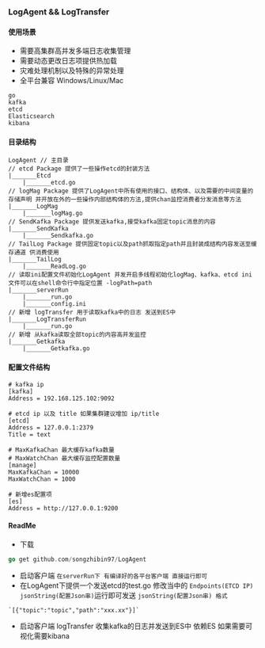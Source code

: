 ### LogAgent && LogTransfer
#### 使用场景
- 需要高集群高并发多端日志收集管理
- 需要动态更改日志项提供热加载
- 灾难处理机制以及特殊的异常处理
- 全平台兼容 Windows/Linux/Mac
```所需要技术栈
go
kafka
etcd
Elasticsearch
kibana
```


#### 目录结构
```
LogAgent // 主目录
// etcd Package 提供了一些操作etcd的封装方法
|_______Etcd	
	|_______etcd.go 
// logMag Package 提供了LogAgent中所有使用的接口、结构体、以及需要的中间变量的存储声明 并开放在外的一些操作内部结构体的方法,提供chan监控消费者分发消息等方法
|_______LogMag 
	|_______logMag.go
// SendKafka Package 提供发送kafka,接受kafka固定topic消息的内容
|_______SendKafka
	|_______Sendkafka.go
// TailLog Package 提供固定topic以及path抓取指定path并且封装成结构内容发送至缓存通道 供消费使用
|_______TailLog
	|_______ReadLog.go
// 读取ini配置文件初始化LogAgent 并发开启多线程初始化logMag、kafka、etcd ini文件可以在shell命令行中指定位置 -logPath=path
|_______serverRun
	|_______run.go
	|_______config.ini
// 新增 logTransfer 用于读取kafka中的日志 发送到ES中
|_______LogTransferRun
	|_______run.go
// 新增 从kafka读取全部topic的内容高并发监控
|_______Getkafka
	|_______Getkafka.go
```
#### 配置文件结构
```
# kafka ip
[kafka]
Address = 192.168.125.102:9092

# etcd ip 以及 title 如果集群建议增加 ip/title
[etcd]
Address = 127.0.0.1:2379
Title = text

# MaxKafkaChan 最大缓存kafka数量
# MaxWatchChan 最大缓存监控配置数量
[manage]
MaxKafkaChan = 10000
MaxWatchChan = 1000

# 新增es配置项
[es]
Address = http://127.0.0.1:9200
```
#### ReadMe
- 下载
```go
go get github.com/songzhibin97/LogAgent
```
- 启动客户端 ``` 在serverRun下 有编译好的各平台客户端 直接运行即可 ```
- 在LogAgent下提供一个发送etcd的test.go 修改当中的 ```Endpoints(ETCD IP)``` ```jsonString(配置Json串)```运行即可发送 
``` jsonString(配置Json串) 格式 ```
```
`[{"topic":"topic","path":"xxx.xx"}]`
```

- 启动客户端 logTransfer 收集kafka的日志并发送到ES中 依赖ES 如果需要可视化需要kibana

